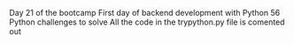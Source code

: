 Day 21 of the bootcamp
First day of backend development with Python
56 Python challenges to solve
All the code in the trypython.py file is comented out
